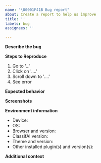 ```yaml
---
name: "\U0001F41B Bug report"
about: Create a report to help us improve
title: ''
labels: bug
assignees: ''

---
```


<!-- Thank you for reporting a possible bug in Eight Day Week.  Please fill in as much of the template below as you can. -->

**Describe the bug**
<!-- A clear and concise description of what the bug is. -->

**Steps to Reproduce**
<!-- Steps to reproduce the behavior. -->
1. Go to '...'
2. Click on '....'
3. Scroll down to '....'
4. See error

**Expected behavior**
<!-- A clear and concise description of what you expected to happen. -->

**Screenshots**
<!-- If applicable, add screenshots to help explain your problem. -->

**Environment information**
 - Device: <!-- [e.g. MacBook] -->
 - OS: <!-- [e.g. MacOS 10.14.3] -->
 - Browser and version: <!-- [e.g. Firefox 65.0.1, Chrome 73.0.3683.75, Safari 12.0.3] -->
 - ClassifAI version: <!-- [e.g. 1.1.0] -->
 - Theme and version: <!-- [e.g. Twenty Nineteen 1.3] -->
 - Other installed plugin(s) and version(s): 

**Additional context**
<!-- Add any other context about the problem here. -->

